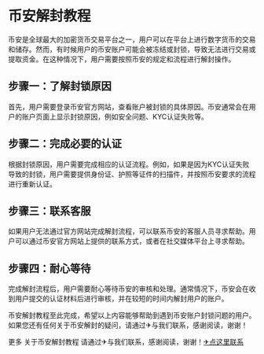 # 币安解封教程

币安是全球最大的加密货币交易平台之一，用户可以在平台上进行数字货币的交易和储存。然而，有时候用户的币安账户可能会被冻结或封锁，导致无法进行交易或提取资金。在这种情况下，用户需要按照币安的规定和流程进行解封操作。

## 步骤一：了解封锁原因
首先，用户需要登录币安官方网站，查看账户被封锁的具体原因。币安通常会在用户的账户页面上显示封锁原因，例如安全问题、KYC认证失败等。

## 步骤二：完成必要的认证
根据封锁原因，用户需要完成相应的认证流程。例如，如果是因为KYC认证失败导致的封锁，用户需要提供身份证、护照等证件的扫描件，并按照币安要求的流程进行重新认证。

## 步骤三：联系客服
如果用户无法通过官方网站完成解封流程，可以联系币安的客服人员寻求帮助。用户可以通过币安官方网站上提供的联系方式，或者在社交媒体平台上寻求帮助。

## 步骤四：耐心等待
完成解封流程后，用户需要耐心等待币安的审核和处理。通常情况下，币安会在收到用户提交的认证材料后进行审核，并在较短的时间内解封用户的账户。

币安解封教程至此完成，希望以上内容能够帮助到遇到币安账户封锁问题的用户。如果您还有任何关于币安解封的疑问，请通过✈与我们联系，感谢阅读，谢谢！

更多 关于币安解封教程 请通过✈与我们联系，感谢阅读，谢谢！[✈点这里联系](https://lm.k02.cc)